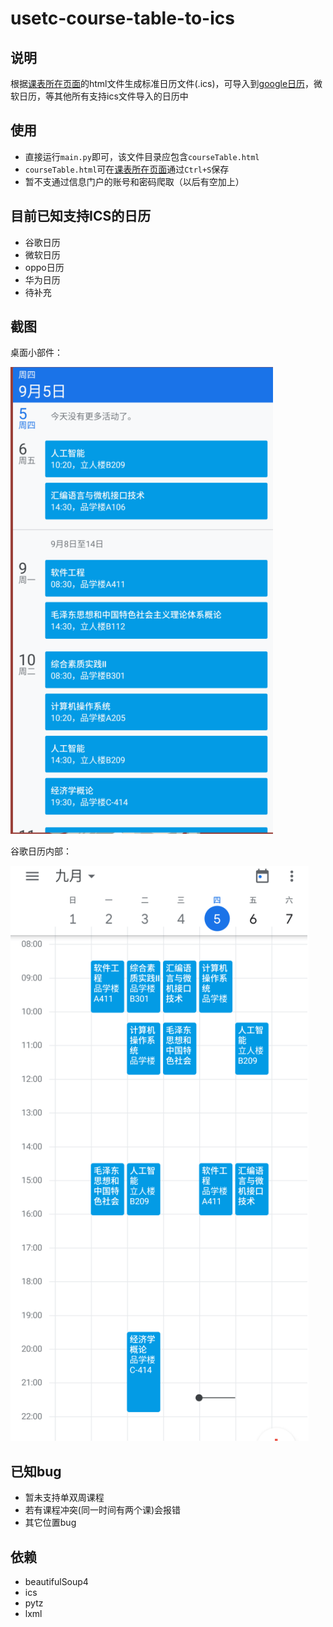 # usetc-course-table-to-ics
## 说明
根据[课表所在页面](http://eams.uestc.edu.cn/eams/courseTableForStd!courseTable.action)的html文件生成标准日历文件(.ics)，可导入到[google日历](https://calendar.google.com)，微软日历，等其他所有支持ics文件导入的日历中

## 使用
- 直接运行`main.py`即可，该文件目录应包含`courseTable.html`
- `courseTable.html`可在[课表所在页面](http://eams.uestc.edu.cn/eams/courseTableForStd!courseTable.action)通过`Ctrl+S`保存
- 暂不支通过信息门户的账号和密码爬取（以后有空加上）
## 目前已知支持ICS的日历
- 谷歌日历
- 微软日历
- oppo日历
- 华为日历
- 待补充
## 截图
桌面小部件：

![](./imgs/img1.png)

谷歌日历内部：

![](./imgs/img2.png)
## 已知bug
- 暂未支持单双周课程
- 若有课程冲突(同一时间有两个课)会报错
- 其它位置bug

## 依赖
- beautifulSoup4
- ics
- pytz
- lxml
